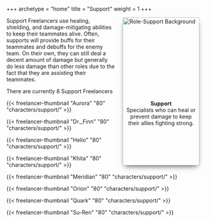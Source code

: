 +++
archetype = "home"
title = "Support"
weight = 1
+++

<div style="float:right; margin-left:20px; width:200px; height:386px; box-shadow:0 7px 14px -6px rgba(0, 0, 0, 0.75); overflow:hidden;">
  <img src="/images/Role-Support-DescriptionBackground.webp" alt="Role-Support Background" style="width:100%; height:auto;">
  <div style="position:relative; bottom:175px; margin:5px; text-align:center;">
    <strong>Support</strong><br />
    Specialists who can heal or prevent damage to keep their allies fighting strong.
  </div>
</div>

Support Freelancers use healing, shielding, and damage-mitigating abilities to keep their teammates alive. Often, supports will provide buffs for their teammates and debuffs for the enemy team. On their own, they can still deal a decent amount of damage but generally do less damage than other roles due to the fact that they are assisting their teammates.

There are currently 8 Support Freelancers

{{< freelancer-thumbnail "Aurora" "80" "characters/support/" >}}

{{< freelancer-thumbnail "Dr._Finn" "80" "characters/support/" >}}

{{< freelancer-thumbnail "Helio" "80" "characters/support/" >}}

{{< freelancer-thumbnail "Khita" "80" "characters/support/" >}}

{{< freelancer-thumbnail "Meridian" "80" "characters/support/" >}}

{{< freelancer-thumbnail "Orion" "80" "characters/support/" >}}

{{< freelancer-thumbnail "Quark" "80" "characters/support/" >}}

{{< freelancer-thumbnail "Su-Ren" "80" "characters/support/" >}}
